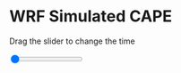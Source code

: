 <h1>WRF Simulated CAPE</h1>
<p>Drag the slider to change the time</p>

<div class="slidecontainer">
<input oninput='setImage(this)' class="slider" type="range" min="0" max="25" value="0" step="1" />
<img id='img'/>
</div>

<script>
var img = document.getElementById('img');
var img_array = ['/assets/images/wrf/cp_wrfout_d01_2020-08-05_12:00:00.png',
'/assets/images/wrf/cp_wrfout_d01_2020-08-05_13:00:00.png',
'/assets/images/wrf/cp_wrfout_d01_2020-08-05_14:00:00.png',
'/assets/images/wrf/cp_wrfout_d01_2020-08-05_15:00:00.png',
'/assets/images/wrf/cp_wrfout_d01_2020-08-05_16:00:00.png',
'/assets/images/wrf/cp_wrfout_d01_2020-08-05_17:00:00.png',
'/assets/images/wrf/cp_wrfout_d01_2020-08-05_18:00:00.png',
'/assets/images/wrf/cp_wrfout_d01_2020-08-05_19:00:00.png',
'/assets/images/wrf/cp_wrfout_d01_2020-08-05_20:00:00.png',
'/assets/images/wrf/cp_wrfout_d01_2020-08-05_21:00:00.png',
'/assets/images/wrf/cp_wrfout_d01_2020-08-05_22:00:00.png',
'/assets/images/wrf/cp_wrfout_d01_2020-08-05_23:00:00.png',
'/assets/images/wrf/cp_wrfout_d01_2020-08-06_00:00:00.png',
'/assets/images/wrf/cp_wrfout_d01_2020-08-06_01:00:00.png',
'/assets/images/wrf/cp_wrfout_d01_2020-08-06_02:00:00.png',
'/assets/images/wrf/cp_wrfout_d01_2020-08-06_03:00:00.png',
'/assets/images/wrf/cp_wrfout_d01_2020-08-06_04:00:00.png',
'/assets/images/wrf/cp_wrfout_d01_2020-08-06_05:00:00.png',
'/assets/images/wrf/cp_wrfout_d01_2020-08-06_06:00:00.png',
'/assets/images/wrf/cp_wrfout_d01_2020-08-06_07:00:00.png',
'/assets/images/wrf/cp_wrfout_d01_2020-08-06_08:00:00.png',
'/assets/images/wrf/cp_wrfout_d01_2020-08-06_09:00:00.png',
'/assets/images/wrf/cp_wrfout_d01_2020-08-06_10:00:00.png',
'/assets/images/wrf/cp_wrfout_d01_2020-08-06_11:00:00.png',
'/assets/images/wrf/cp_wrfout_d01_2020-08-06_12:00:00.png',];
function setImage(obj)
{
        var value = obj.value;
        img.src = img_array[value];

}
</script>

